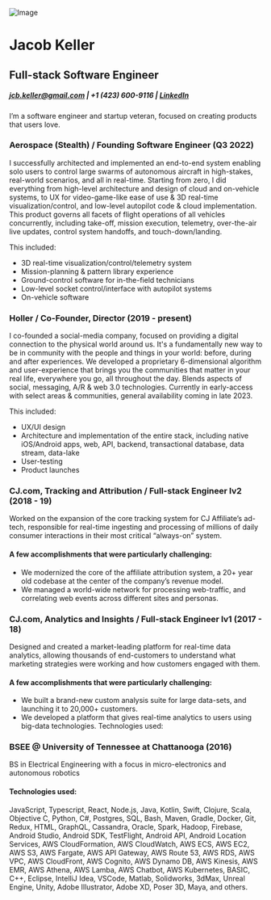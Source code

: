 ![Image](https://media-exp1.licdn.com/dms/image/C5603AQGxxfMWihnSlg/profile-displayphoto-shrink_100_100/0/1580842713131?e=1658966400&v=beta&t=_pOJ03c744M-HuaaL2laf1HvCzyAl18899cfkvkqJ9k)
# Jacob Keller
## Full-stack Software Engineer 
##### jcb.keller@gmail.com | +1 (423) 600-9116 | [LinkedIn](https://www.linkedin.com/in/jacob-keller-490b35128/)

I’m a software engineer and startup veteran, focused on creating products that users love.

### **Aerospace (Stealth) / Founding Software Engineer  (Q3 2022)**
I successfully architected and implemented an end-to-end system enabling solo users to control large swarms of autonomous aircraft in high-stakes, real-world scenarios, and all in real-time. Starting from zero, I did everything from high-level architecture and design of cloud and on-vehicle systems, to UX for video-game-like ease of use & 3D real-time visualization/control, and low-level autopilot code & cloud implementation. This product governs all facets of flight operations of all vehicles concurrently, including take-off, mission execution, telemetry, over-the-air live updates, control system handoffs, and touch-down/landing.

This included:
* 3D real-time visualization/control/telemetry system
* Mission-planning & pattern library experience
* Ground-control software for in-the-field technicians
* Low-level socket control/interface with autopilot systems
* On-vehicle software

### **Holler / Co-Founder, Director  (2019 - present)**
I co-founded a social-media company, focused on providing a digital connection to the physical world around us. It's a fundamentally new way to be in community with the people and things in your world: before, during and after experiences. We developed a proprietary 6-dimensional algorithm and user-experience that brings you the communities that matter in your real life, everywhere you go, all throughout the day. Blends aspects of social, messaging, A/R & web 3.0 technologies. Currently in early-access with select areas & communities, general availability coming in late 2023.

This included:
- UX/UI design
- Architecture and implementation of the entire stack, including native iOS/Android apps, web, API, backend, transactional database, data stream, data-lake
- User-testing
- Product launches

### **CJ.com, Tracking and Attribution / Full-stack Engineer lv2  (2018 - 19)**
Worked on the expansion of the core tracking system for CJ Affiliate’s ad-tech, responsible for real-time ingesting and processing of millions of daily consumer interactions in their most critical “always-on” system.

#### **A few accomplishments that were particularly challenging:**
- We modernized the core of the affiliate attribution system, a 20+ year old codebase at the
center of the company’s revenue model.
- We managed a world-wide network for processing web-traffic, and correlating web events
across different sites and personas.

### **CJ.com, Analytics and Insights / Full-stack Engineer lv1  (2017 - 18)**
Designed and created a market-leading platform for real-time data analytics, allowing thousands of end-customers to understand what marketing strategies were working and how customers engaged with them.

#### **A few accomplishments that were particularly challenging:**
- We built a brand-new custom analysis suite for large data-sets, and launching it to 20,000+
customers.
- We developed a platform that gives real-time analytics to users using big-data technologies.
Technologies used:

### **BSEE @ University of Tennessee at Chattanooga  (2016)**
BS in Electrical Engineering with a focus in micro-electronics and autonomous robotics

#### **Technologies used:**
JavaScript, Typescript, React, Node.js, Java, Kotlin, Swift, Clojure, Scala, Objective C, Python, C#, Postgres, SQL, Bash, Maven, Gradle, Docker, Git,  Redux, HTML, GraphQL, Cassandra, Oracle, Spark, Hadoop, Firebase, Android Studio, Android SDK, TestFlight, Android API, Android Location Services, AWS CloudFormation, AWS CloudWatch, AWS ECS, AWS EC2, AWS S3, AWS Fargate, AWS API Gateway, AWS Route 53, AWS RDS, AWS VPC, AWS CloudFront, AWS Cognito, AWS Dynamo DB, AWS Kinesis, AWS EMR, AWS Athena, AWS Lamba, AWS Chatbot, AWS Kubernetes, BASIC, C++, Eclipse, IntelliJ Idea, VSCode, Matlab, Solidworks, 3dMax, Unreal Engine, Unity, Adobe Illustrator, Adobe XD, Poser 3D, Maya, and others.
